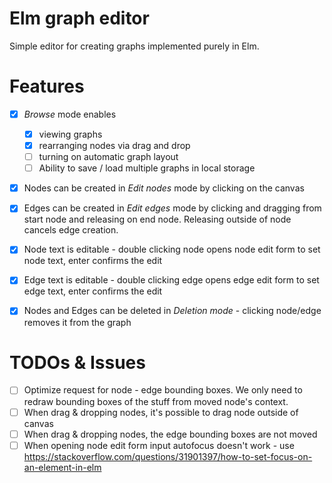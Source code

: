 # Elm graph editor

Simple editor for creating graphs implemented purely in Elm.

# Features
- [x] *Browse* mode enables
    - [x] viewing graphs
    - [x] rearranging nodes via drag and drop
    - [ ] turning on automatic graph layout
    - [ ] Ability to save / load multiple graphs in local storage
- [x] Nodes can be created in *Edit nodes* mode by clicking on the canvas
- [x] Edges can be created in *Edit edges* mode by clicking and dragging from start node and releasing on end node. Releasing outside of node cancels edge creation.
- [x] Node text is editable - double clicking node opens node edit form to set node text, enter confirms the edit
- [x] Edge text is editable - double clicking edge opens edge edit form to set edge text, enter confirms the edit
- [x] Nodes and Edges can be deleted in *Deletion mode* - clicking node/edge removes it from the graph


# TODOs & Issues
- [ ] Optimize request for node - edge bounding boxes. We only need to redraw bounding boxes of the stuff from moved node's context.
- [ ] When drag & dropping nodes, it's possible to drag node outside of canvas
- [ ] When drag & dropping nodes, the edge bounding boxes are not moved
- [ ] When opening node edit form input autofocus doesn't work - use https://stackoverflow.com/questions/31901397/how-to-set-focus-on-an-element-in-elm

